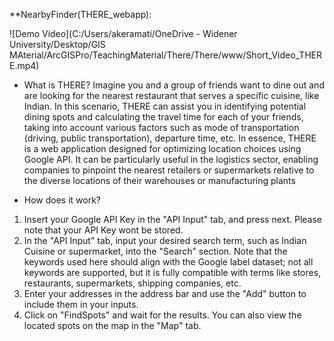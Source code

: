 **NearbyFinder(THERE_webapp):

![Demo Video](C:/Users/akeramati/OneDrive - Widener University/Desktop/GIS MAterial/ArcGISPro/TeachingMaterial/There/There/www/Short_Video_THERE.mp4)

* What is THERE?
Imagine you and a group of friends want to dine out and are looking for the nearest restaurant that serves a specific cuisine, like Indian. In this scenario, THERE can assist you in identifying potential dining spots and calculating the travel time for each of your friends, taking into account various factors such as mode of transportation (driving, public transportation), departure time, etc. In essence, THERE is a web application designed for optimizing location choices using Google API. It can be particularly useful in the logistics sector, enabling companies to pinpoint the nearest retailers or supermarkets relative to the diverse locations of their warehouses or manufacturing plants

* How does it work?
1. Insert your Google API Key in the "API Input" tab, and press next. Please note that your API Key wont be stored.
2. In the "API Input" tab, input your desired search term, such as Indian Cuisine or supermarket, into the "Search" section. Note that the keywords used here should align with the Google label dataset; not all keywords are supported, but it is fully compatible with terms like stores, restaurants, supermarkets, shipping companies, etc.
3. Enter your addresses in the address bar and use the "Add" button to include them in your inputs.
4. Click on "FindSpots" and wait for the results. You can also view the located spots on the map in the "Map" tab.

